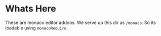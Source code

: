 # Whats Here
These are monaco editor addons. We serve up this dir as `/monaco`. So its loadable using `monacoRequire`.
